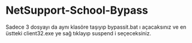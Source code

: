 # NetSupport-School-Bypass

Sadece 3 dosyayı da aynı klasöre taşıyıp bypassit.bat ı açacaksınız ve en üstteki client32.exe ye sağ tıklayıp suspend i seçeceksiniz.

